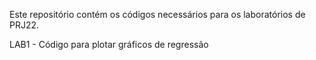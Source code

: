 Este repositório contém os códigos necessários para os laboratórios de PRJ22.

LAB1 - Código para plotar gráficos de regressão
